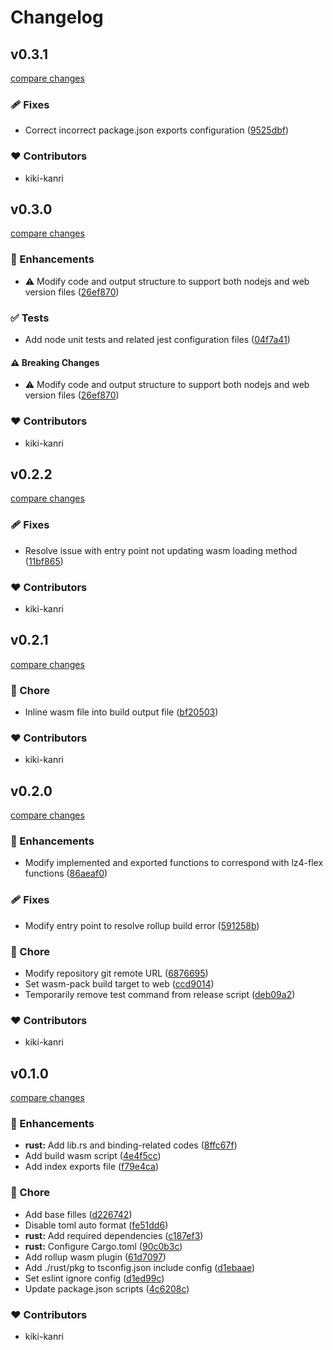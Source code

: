 # Changelog

## v0.3.1

[compare changes](https://github.com/kiki-kanri/kikiutils-node-lz4-wasm/compare/v0.3.0...v0.3.1)

### 🩹 Fixes

- Correct incorrect package.json exports configuration ([9525dbf](https://github.com/kiki-kanri/kikiutils-node-lz4-wasm/commit/9525dbf))

### ❤️ Contributors

- kiki-kanri

## v0.3.0

[compare changes](https://github.com/kiki-kanri/kikiutils-node-lz4-wasm/compare/v0.2.2...v0.3.0)

### 🚀 Enhancements

- ⚠️ Modify code and output structure to support both nodejs and web version files ([26ef870](https://github.com/kiki-kanri/kikiutils-node-lz4-wasm/commit/26ef870))

### ✅ Tests

- Add node unit tests and related jest configuration files ([04f7a41](https://github.com/kiki-kanri/kikiutils-node-lz4-wasm/commit/04f7a41))

#### ⚠️ Breaking Changes

- ⚠️ Modify code and output structure to support both nodejs and web version files ([26ef870](https://github.com/kiki-kanri/kikiutils-node-lz4-wasm/commit/26ef870))

### ❤️ Contributors

- kiki-kanri

## v0.2.2

[compare changes](https://github.com/kiki-kanri/kikiutils-node-lz4-wasm/compare/v0.2.1...v0.2.2)

### 🩹 Fixes

- Resolve issue with entry point not updating wasm loading method ([11bf865](https://github.com/kiki-kanri/kikiutils-node-lz4-wasm/commit/11bf865))

### ❤️ Contributors

- kiki-kanri

## v0.2.1

[compare changes](https://github.com/kiki-kanri/kikiutils-node-lz4-wasm/compare/v0.2.0...v0.2.1)

### 🏡 Chore

- Inline wasm file into build output file ([bf20503](https://github.com/kiki-kanri/kikiutils-node-lz4-wasm/commit/bf20503))

### ❤️ Contributors

- kiki-kanri

## v0.2.0

[compare changes](https://github.com/kiki-kanri/kikiutils-node-lz4-wasm/compare/v0.1.0...v0.2.0)

### 🚀 Enhancements

- Modify implemented and exported functions to correspond with lz4-flex functions ([86aeaf0](https://github.com/kiki-kanri/kikiutils-node-lz4-wasm/commit/86aeaf0))

### 🩹 Fixes

- Modify entry point to resolve rollup build error ([591258b](https://github.com/kiki-kanri/kikiutils-node-lz4-wasm/commit/591258b))

### 🏡 Chore

- Modify repository git remote URL ([6876695](https://github.com/kiki-kanri/kikiutils-node-lz4-wasm/commit/6876695))
- Set wasm-pack build target to web ([ccd9014](https://github.com/kiki-kanri/kikiutils-node-lz4-wasm/commit/ccd9014))
- Temporarily remove test command from release script ([deb09a2](https://github.com/kiki-kanri/kikiutils-node-lz4-wasm/commit/deb09a2))

### ❤️ Contributors

- kiki-kanri

## v0.1.0

[compare changes](https://github.com/kiki-kanri/kikiutils-node-lz4-wasm/compare/418b8c1...v0.1.0)

### 🚀 Enhancements

- **rust:** Add lib.rs and binding-related codes ([8ffc67f](https://github.com/kiki-kanri/kikiutils-node-lz4-wasm/commit/8ffc67f))
- Add build wasm script ([4e4f5cc](https://github.com/kiki-kanri/kikiutils-node-lz4-wasm/commit/4e4f5cc))
- Add index exports file ([f79e4ca](https://github.com/kiki-kanri/kikiutils-node-lz4-wasm/commit/f79e4ca))

### 🏡 Chore

- Add base filles ([d226742](https://github.com/kiki-kanri/kikiutils-node-lz4-wasm/commit/d226742))
- Disable toml auto format ([fe51dd6](https://github.com/kiki-kanri/kikiutils-node-lz4-wasm/commit/fe51dd6))
- **rust:** Add required dependencies ([c187ef3](https://github.com/kiki-kanri/kikiutils-node-lz4-wasm/commit/c187ef3))
- **rust:** Configure Cargo.toml ([90c0b3c](https://github.com/kiki-kanri/kikiutils-node-lz4-wasm/commit/90c0b3c))
- Add rollup wasm plugin ([61d7097](https://github.com/kiki-kanri/kikiutils-node-lz4-wasm/commit/61d7097))
- Add ./rust/pkg to tsconfig.json include config ([d1ebaae](https://github.com/kiki-kanri/kikiutils-node-lz4-wasm/commit/d1ebaae))
- Set eslint ignore config ([d1ed99c](https://github.com/kiki-kanri/kikiutils-node-lz4-wasm/commit/d1ed99c))
- Update package.json scripts ([4c6208c](https://github.com/kiki-kanri/kikiutils-node-lz4-wasm/commit/4c6208c))

### ❤️ Contributors

- kiki-kanri
